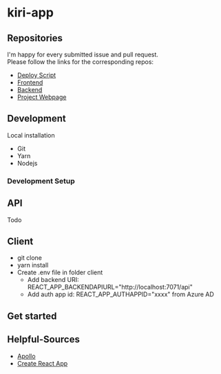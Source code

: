# kiri-app

## Repositories

I'm happy for every submitted issue and pull request.  
Please follow the links for the corresponding repos:

- [Deploy Script](https://github.com/schmm2/kiri-deploy)
- [Frontend](https://github.com/schmm2/kiri-app)
- [Backend](https://github.com/schmm2/kiri-backend)
- [Project Webpage](https://github.com/schmm2/kiri-web)

## Development

Local installation

- Git
- Yarn
- Nodejs

### Development Setup

## API

Todo

## Client

- git clone
- yarn install
- Create .env file in folder client
  - Add backend URI: REACT_APP_BACKENDAPIURL="http://localhost:7071/api"
  - Add auth app id: REACT_APP_AUTHAPPID="xxxx" from Azure AD

## Get started

## Helpful-Sources

- [Apollo](https://www.apollographql.com/docs/apollo-server/deployment/azure-functions/)
- [Create React App](https://github.com/UziTech/azure-create-react-app)
